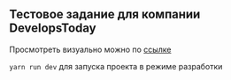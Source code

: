## Тестовое задание для компании DevelopsToday

Просмотреть визуально можно по [ссылке](https://develops-today-test.now.sh/)

`yarn run dev` для запуска проекта в режиме разработки


